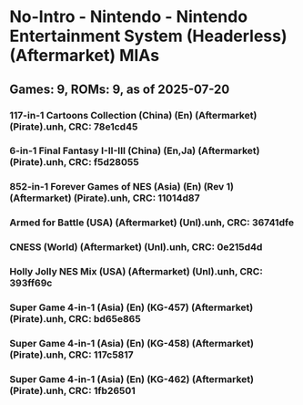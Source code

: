 # No-Intro - Nintendo - Nintendo Entertainment System (Headerless) (Aftermarket) MIAs
## Games: 9, ROMs: 9, as of 2025-07-20

### 117-in-1 Cartoons Collection (China) (En) (Aftermarket) (Pirate).unh, CRC: 78e1cd45
### 6-in-1 Final Fantasy I-II-III (China) (En,Ja) (Aftermarket) (Pirate).unh, CRC: f5d28055
### 852-in-1 Forever Games of NES (Asia) (En) (Rev 1) (Aftermarket) (Pirate).unh, CRC: 11014d87
### Armed for Battle (USA) (Aftermarket) (Unl).unh, CRC: 36741dfe
### CNESS (World) (Aftermarket) (Unl).unh, CRC: 0e215d4d
### Holly Jolly NES Mix (USA) (Aftermarket) (Unl).unh, CRC: 393ff69c
### Super Game 4-in-1 (Asia) (En) (KG-457) (Aftermarket) (Pirate).unh, CRC: bd65e865
### Super Game 4-in-1 (Asia) (En) (KG-458) (Aftermarket) (Pirate).unh, CRC: 117c5817
### Super Game 4-in-1 (Asia) (En) (KG-462) (Aftermarket) (Pirate).unh, CRC: 1fb26501
